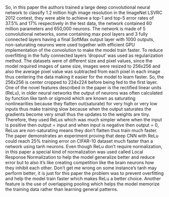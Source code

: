 So, in this paper the authors trained a large deep convolutional neural network to classify 1.2 million high image resolution in the ImageNet LSVRC 2012 contest, they were able to achieve a top-1 and top-5 error rates of 37.5% and 17% respectively in the test data, the network contained 60 million parameters and 650,000 neurons. The network is made of 5 convolutional networks, some containing max pool layers and 3 fully connected layers having a final SoftMax output layer with 1000 outputs, non-saturating neurons were used together with efficient GPU implementation of the convolution to make the model train faster. To reduce overfitting in the fully connected layers ‘dropout’ was used as regularization method.
The datasets were of different size and pixel values, since the model required images of same size, images were resized to 256x256 and also the average pixel value was subtracted from each pixel in each image thus centering the data making it easier for the model to learn faster. So, the 256x256 is center cropped to 224x224 before being fed to the first layer.
One of the novel features described in the paper is the rectified linear units (ReLu), in older neural networks the output of neurons was often calculated by function like tanh or sigmoid which are known as saturating nonlinearities because they flatten out(saturate) for very high or very low inputs thus make training slow because when the output saturates the gradients become very small thus the updates to the weights are tiny.
Therefore, they used ReLus which was much simpler where when the input is positive then output = input and when input is negative then output = 0, ReLus are non-saturating means they don’t flatten thus train much faster. The paper demonstrates an experiment proving that deep CNN with ReLu could reach 25% training error on CIFAR-10 dataset much faster than a network using tanh neurons.
Even though ReLu don’t require normalization, in this paper a special kind of normalization was used called Local Response Normalization to help the model generalize better and reduce error but to also it’s like creating competition like the brain neurons how they inhibit each other.
Don’t get me wrong on some instance’s tanh may perform better, it is just for this paper the problem was to prevent overfitting and help the model train faster which makes ReLu a better choice.
Another feature is the use of overlapping pooling which helps the model memorize the training data rather than learning general patterns.
